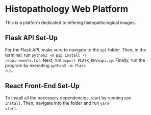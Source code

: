 # Histopathology Web Platform

This is a platform dedicated to infering histopathological images.

## Flask API Set-Up

For the Flask API, make sure to navigate to the <code>api</code> folder. Then, in the terminal, run <code>python3  -m pip install -r requirements.txt</code>. Next, run <code>export FLASK_ENV=api.py</code>. Finally, run the program by executing <code>python3 -m flask run</code>.

## React Front-End Set-Up

To install all the necessary dependencies, start by running <code>npm install</code>. Then, navigate into the folder and run <code>yarn start</code>.
